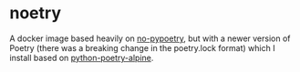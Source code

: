 # noetry

A docker image based heavily on [no-pypoetry](https://github.com/Docker-s-IMAGES/no-pypoetry), but with a newer version of Poetry (there was a breaking change in the poetry.lock format) which I install based on [python-poetry-alpine](https://github.com/FrederikP/python-poetry-alpine/blob/master/Dockerfile).
